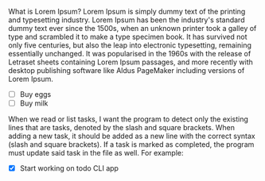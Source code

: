 What is Lorem Ipsum?
Lorem Ipsum is simply dummy text of the printing and typesetting industry. Lorem Ipsum has been the industry's standard dummy text ever since the 1500s, when an unknown printer took a galley of type and scrambled it to make a type specimen book. It has survived not only five centuries, but also the leap into electronic typesetting, remaining essentially unchanged. It was popularised in the 1960s with the release of Letraset sheets containing Lorem Ipsum passages, and more recently with desktop publishing software like Aldus PageMaker including versions of Lorem Ipsum.

- [ ] Buy eggs
- [ ] Buy milk

When we read or list tasks, I want the program to detect only the existing lines that are tasks, denoted by the slash and square brackets.
When adding a new task, it should be added as a new line with the correct syntax (slash and square brackets).
If a task is marked as completed, the program must update said task in the file as well. For example:

- [x] Start working on todo CLI app
